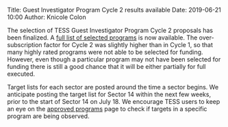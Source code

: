 Title: Guest Investigator Program Cycle 2 results available
Date: 2019-06-21 10:00
Author: Knicole Colon

The selection of TESS Guest Investigator Program Cycle 2 proposals has been finalized. A [full list of selected programs](approved-programs.html) is now available. The over-subscription factor for Cycle 2 was slightly higher than in Cycle 1, so that many highly rated programs were not able to be selected for funding. However, even though a particular program may not have been selected for funding there is still a good chance that it will be either partially for full executed. 

Target lists for each sector are posted around the time a sector begins. We anticipate posting the target list for Sector 14 within the next few weeks, prior to the start of Sector 14 on July 18. We encourage TESS users to keep an eye on the [approved programs](approved-programs.html) page to check if targets in a specific program are being observed.
